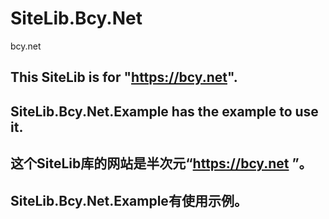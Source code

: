 # SiteLib.Bcy.Net
bcy.net

## This SiteLib is for "https://bcy.net".
## SiteLib.Bcy.Net.Example has the example to use it.

## 这个SiteLib库的网站是半次元“https://bcy.net ”。
## SiteLib.Bcy.Net.Example有使用示例。
